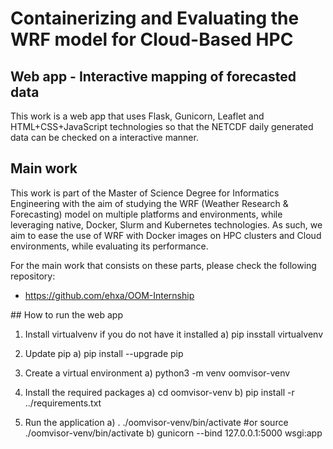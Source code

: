 # Containerizing and Evaluating the WRF model for Cloud-Based HPC
## Web app - Interactive mapping of forecasted data 

This work is a web app that uses Flask, Gunicorn, Leaflet and HTML+CSS+JavaScript technologies so that the NETCDF daily generated data can be checked on a interactive manner.

## Main work

This work is part of the Master of Science Degree for Informatics Engineering with the aim of studying the WRF (Weather Research & Forecasting) model on multiple platforms and environments, while leveraging native, Docker, Slurm and Kubernetes technologies.
As such, we aim to ease the use of WRF with Docker images on HPC clusters and Cloud environments, while evaluating its performance. 

For the main work that consists on these parts, please check the following repository:
- https://github.com/ehxa/OOM-Internship

## How to run the web app

1. Install virtualvenv if you do not have it installed
a) pip insstall virtualvenv

2. Update pip
a) pip install --upgrade pip

3. Create a virtual environment
a) python3 -m venv oomvisor-venv

4. Install the required packages
a) cd oomvisor-venv
b) pip install -r ../requirements.txt

5. Run the application
a) . ./oomvisor-venv/bin/activate #or source ./oomvisor-venv/bin/activate
b) gunicorn --bind 127.0.0.1:5000 wsgi:app
